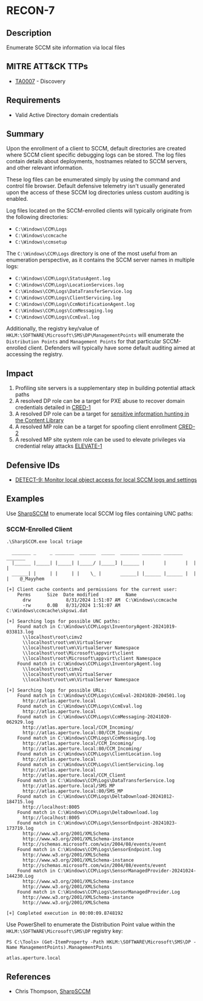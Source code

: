 # RECON-7

## Description
Enumerate SCCM site information via local files

## MITRE ATT&CK TTPs
- [TA0007](https://attack.mitre.org/tactics/TA0007/) - Discovery

## Requirements
- Valid Active Directory domain credentials

## Summary
Upon the enrollment of a client to SCCM, default directories are created where SCCM client specific debugging logs can be stored. The log files contain details about deployments, hostnames related to SCCM servers, and other relevant information.

These log files can be enumerated simply by using the command and control file browser. Default defensive telemetry isn't usually generated upon the access of these SCCM log directories unless custom auditing is enabled.

Log files located on the SCCM-enrolled clients will typically originate from the following directories:
* `C:\Windows\CCM\Logs`
* `C:\Windows\ccmcache`
* `C:\Windows\ccmsetup`

The `C:\Windows\CCM\Logs` directory is one of the most useful from an enumeration perspective, as it contains the SCCM server names in multiple logs:
* `C:\Windows\CCM\Logs\StatusAgent.log`
* `C:\Windows\CCM\Logs\LocationServices.log`
* `C:\Windows\CCM\Logs\DataTransferService.log`
* `C:\Windows\CCM\Logs\ClientServicing.log`
* `C:\Windows\CCM\Logs\CcmNotificationAgent.log`
* `C:\Windows\CCM\Logs\CcmMessaging.log`
* `C:\Windows\CCM\Logs\CcmEval.log`

Additionally, the registry key/value of `HKLM:\SOFTWARE\Microsoft\SMS\DP\ManagementPoints` will enumerate the `Distribution Points` and `Management Points` for that particular SCCM-enrolled client. Defenders will typically have some default auditing aimed at accessing the registry.

## Impact
1. Profiling site servers is a supplementary step in building potential attack paths
2. A resolved DP role can be a target for PXE abuse to recover domain credentials detailed in [CRED-1](../../CRED/CRED-1/cred-1_description.md)
3. A resolved DP role can be a target for [sensitive information hunting in the Content Library](https://rzec.se/blog/looting-microsoft-configuration-manager)
4. A resolved MP role can be a target for spoofing client enrollment [CRED-2](../../CRED/CRED-2/cred-2_description.md)
5. A resolved MP site system role can be used to elevate privileges via credential relay attacks [ELEVATE-1](../../ELEVATE/ELEVATE-1/ELEVATE-1_description.md)

## Defensive IDs
- [DETECT-9: Monitor local object access for local SCCM logs and settings](../../../defense-techniques/DETECT/DETECT-9/detect-9_description.md)

## Examples
Use [SharpSCCM](https://github.com/Mayyhem/SharpSCCM/) to enumerate local SCCM log files containing UNC paths:

### SCCM-Enrolled Client

```
.\SharpSCCM.exe local triage

  _______ _     _ _______  ______  _____  _______ _______ _______ _______
  |______ |_____| |_____| |_____/ |_____] |______ |       |       |  |  |
  ______| |     | |     | |    \_ |       ______| |______ |______ |  |  |    @_Mayyhem

[+] Client cache contents and permissions for the current user:
    Perms      Size  Date modified          Name
      drw             8/31/2024 1:51:07 AM  C:\Windows\ccmcache
      -rw      0.0B   8/31/2024 1:51:07 AM  C:\Windows\ccmcache\skpswi.dat

[+] Searching logs for possible UNC paths:
    Found match in C:\Windows\CCM\Logs\InventoryAgent-20241019-033813.log
      \\localhost\root\cimv2
      \\localhost\root\vm\VirtualServer
      \\localhost\root\vm\VirtualServer Namespace
      \\localhost\root\Microsoft\appvirt\client
      \\localhost\root\Microsoft\appvirt\client Namespace
    Found match in C:\Windows\CCM\Logs\InventoryAgent.log
      \\localhost\root\cimv2
      \\localhost\root\vm\VirtualServer
      \\localhost\root\vm\VirtualServer Namespace

[+] Searching logs for possible URLs:
    Found match in C:\Windows\CCM\Logs\CcmEval-20241020-204501.log
      http://atlas.aperture.local
    Found match in C:\Windows\CCM\Logs\CcmEval.log
      http://atlas.aperture.local
    Found match in C:\Windows\CCM\Logs\CcmMessaging-20241020-062929.log
      http://atlas.aperture.local/CCM_Incoming/
      http://atlas.aperture.local:80/CCM_Incoming/
    Found match in C:\Windows\CCM\Logs\CcmMessaging.log
      http://atlas.aperture.local/CCM_Incoming/
      http://atlas.aperture.local:80/CCM_Incoming/
    Found match in C:\Windows\CCM\Logs\ClientLocation.log
      http://atlas.aperture.local
    Found match in C:\Windows\CCM\Logs\ClientServicing.log
      http://atlas.aperture.local
      http://atlas.aperture.local/CCM_Client
    Found match in C:\Windows\CCM\Logs\DataTransferService.log
      http://atlas.aperture.local/SMS_MP
      http://atlas.aperture.local:80/SMS_MP
    Found match in C:\Windows\CCM\Logs\DeltaDownload-20241012-184715.log
      http://localhost:8005
    Found match in C:\Windows\CCM\Logs\DeltaDownload.log
      http://localhost:8005
    Found match in C:\Windows\CCM\Logs\SensorEndpoint-20241023-173719.log
      http://www.w3.org/2001/XMLSchema
      http://www.w3.org/2001/XMLSchema-instance
      http://schemas.microsoft.com/win/2004/08/events/event
    Found match in C:\Windows\CCM\Logs\SensorEndpoint.log
      http://www.w3.org/2001/XMLSchema
      http://www.w3.org/2001/XMLSchema-instance
      http://schemas.microsoft.com/win/2004/08/events/event
    Found match in C:\Windows\CCM\Logs\SensorManagedProvider-20241024-144230.Log
      http://www.w3.org/2001/XMLSchema-instance
      http://www.w3.org/2001/XMLSchema
    Found match in C:\Windows\CCM\Logs\SensorManagedProvider.Log
      http://www.w3.org/2001/XMLSchema-instance
      http://www.w3.org/2001/XMLSchema

[+] Completed execution in 00:00:09.8748192
```

Use PowerShell to enumerate the Distribution Point value within the `HKLM:\SOFTWARE\Microsoft\SMS\DP` registry key:

```
PS C:\Tools> (Get-ItemProperty -Path HKLM:\SOFTWARE\Microsoft\SMS\DP -Name ManagementPoints).ManagementPoints

atlas.aperture.local
```

## References
- Chris Thompson, [SharpSCCM](https://github.com/Mayyhem/SharpSCCM/)
